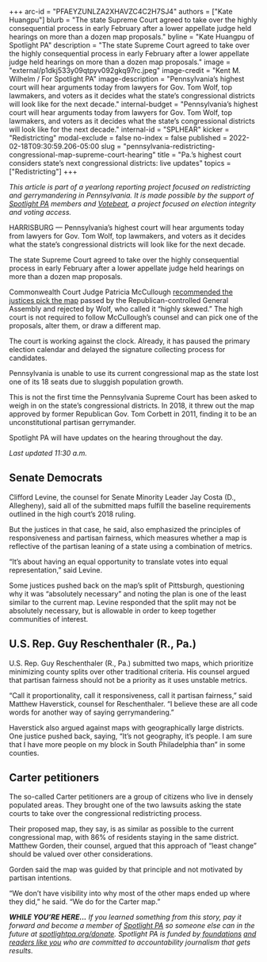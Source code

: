 +++
arc-id = "PFAEYZUNLZA2XHAVZC4C2H7SJ4"
authors = ["Kate Huangpu"]
blurb = "The state Supreme Court agreed to take over the highly consequential process in early February after a lower appellate judge held hearings on more than a dozen map proposals."
byline = "Kate Huangpu of Spotlight PA"
description = "The state Supreme Court agreed to take over the highly consequential process in early February after a lower appellate judge held hearings on more than a dozen map proposals."
image = "external/p1dkj533y09qtpyv092gkq97rc.jpeg"
image-credit = "Kent M. Wilhelm / For Spotlight PA"
image-description = "Pennsylvania’s highest court will hear arguments today from lawyers for Gov. Tom Wolf, top lawmakers, and voters as it decides what the state’s congressional districts will look like for the next decade."
internal-budget = "Pennsylvania’s highest court will hear arguments today from lawyers for Gov. Tom Wolf, top lawmakers, and voters as it decides what the state’s congressional districts will look like for the next decade."
internal-id = "SPLHEAR"
kicker = "Redistricting"
modal-exclude = false
no-index = false
published = 2022-02-18T09:30:59.206-05:00
slug = "pennsylvania-redistricting-congressional-map-supreme-court-hearing"
title = "Pa.’s highest court considers state’s next congressional districts: live updates"
topics = ["Redistricting"]
+++

<i>This article is part of a yearlong reporting project focused on redistricting and gerrymandering in Pennsylvania. It is made possible by the support of </i><a href="https://www.spotlightpa.org/"><i>Spotlight PA</i></a><i> members and </i><a href="https://votebeat.org/"><i>Votebeat</i></a><i>, a project focused on election integrity and voting access.</i>

HARRISBURG — Pennsylvania’s highest court will hear arguments today from lawyers for Gov. Tom Wolf, top lawmakers, and voters as it decides what the state’s congressional districts will look like for the next decade.

The state Supreme Court agreed to take over the highly consequential process in early February after a lower appellate judge held hearings on more than a dozen map proposals.

Commonwealth Court Judge Patricia McCullough <a href="https://www.spotlightpa.org/news/2022/02/pennsylvania-redistricting-congressional-map-recommendation/">recommended the justices pick the map</a> passed by the Republican-controlled General Assembly and rejected by Wolf, who called it “highly skewed.” The high court is not required to follow McCullough’s counsel and can pick one of the proposals, alter them, or draw a different map.

<script src="https://www.spotlightpa.org/embed.js" async></script><div data-spl-embed-version="1" data-spl-src="https://www.spotlightpa.org/embeds/newsletter/"></div>

The court is working against the clock. Already, it has paused the primary election calendar and delayed the signature collecting process for candidates.

Pennsylvania is unable to use its current congressional map as the state lost one of its 18 seats due to sluggish population growth.

This is not the first time the Pennsylvania Supreme Court has been asked to weigh in on the state’s congressional districts. In 2018, it threw out the map approved by former Republican Gov. Tom Corbett in 2011, finding it to be an unconstitutional partisan gerrymander.

Spotlight PA will have updates on the hearing throughout the day.

<i>Last updated 11:30 a.m.</i>

## Senate Democrats

Clifford Levine, the counsel for Senate Minority Leader Jay Costa (D., Allegheny), said all of the submitted maps fulfill the baseline requirements outlined in the high court’s 2018 ruling.

But the justices in that case, he said, also emphasized the principles of responsiveness and partisan fairness, which measures whether a map is reflective of the partisan leaning of a state using a combination of metrics.

“It’s about having an equal opportunity to translate votes into equal representation,” said Levine.

Some justices pushed back on the map’s split of Pittsburgh, questioning why it was “absolutely necessary” and noting the plan is one of the least similar to the current map. Levine responded that the split may not be absolutely necessary, but is allowable in order to keep together communities of interest.

<script src="https://www.spotlightpa.org/embed.js" async></script><div data-spl-embed-version="1" data-spl-src="https://www.spotlightpa.org/embeds/donate/"></div>

## U.S. Rep. Guy Reschenthaler (R., Pa.)

U.S. Rep. Guy Reschenthaler (R., Pa.) submitted two maps, which prioritize minimizing county splits over other traditional criteria. His counsel argued that partisan fairness should not be a priority as it uses unstable metrics.

“Call it proportionality, call it responsiveness, call it partisan fairness,” said Matthew Haverstick, counsel for Reschenthaler. “I believe these are all code words for another way of saying gerrymandering.”

Haverstick also argued against maps with geographically large districts. One justice pushed back, saying, “It’s not geography, it’s people. I am sure that I have more people on my block in South Philadelphia than” in some counties.

## Carter petitioners

The so-called Carter petitioners are a group of citizens who live in densely populated areas. They brought one of the two lawsuits asking the state courts to take over the congressional redistricting process.

Their proposed map, they say, is as similar as possible to the current congressional map, with 86% of residents staying in the same district. Matthew Gorden, their counsel, argued that this approach of “least change” should be valued over other considerations.

Gorden said the map was guided by that principle and not motivated by partisan intentions.

“We don’t have visibility into why most of the other maps ended up where they did,” he said. “We do for the Carter map.”

<i><b>WHILE YOU’RE HERE...</b></i><i> If you learned something from this story, pay it forward and become a member of </i><a href="https://www.spotlightpa.org/"><i>Spotlight PA</i></a><i> so someone else can in the future at </i><a href="http://spotlightpa.org/donate"><i>spotlightpa.org/donate</i></a><i>. Spotlight PA is funded by</i><a href="https://www.spotlightpa.org/support"><i> foundations</i></a><i> </i><a href="https://www.spotlightpa.org/support"><i>and readers like you</i></a><i> who are committed to accountability journalism that gets results.</i>
